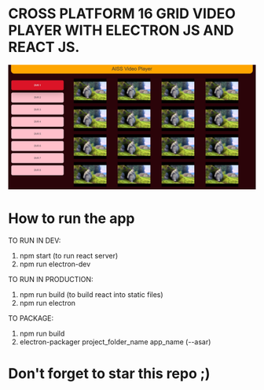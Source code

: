 # CROSS PLATFORM 16 GRID VIDEO PLAYER WITH ELECTRON JS AND REACT JS.

![alt text](https://raw.githubusercontent.com/nikhiltatpati/electron-video-player/main/assets/vp.jpg)

# How to run the app

TO RUN IN DEV:

1. npm start (to run react server)
2. npm run electron-dev

TO RUN IN PRODUCTION:

1. npm run build (to build react into static files)
2. npm run electron

TO PACKAGE:

1. npm run build
2. electron-packager project_folder_name app_name (--asar)

# Don't forget to star this repo ;)
